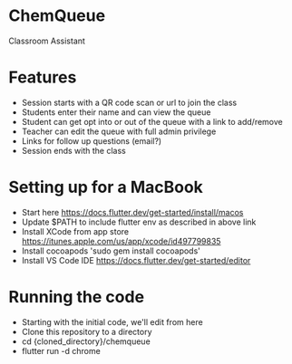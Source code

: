 # ChemQueue
Classroom Assistant


# Features

- Session starts with a QR code scan or url to join the class
- Students enter their name and can view the queue
- Student can get opt into or out of the queue with a link to add/remove
- Teacher can edit the queue with full admin privilege
- Links for follow up questions (email?)
- Session ends with the class

# Setting up for a MacBook

- Start here https://docs.flutter.dev/get-started/install/macos
- Update $PATH to include flutter env as described in above link
- Install XCode from app store https://itunes.apple.com/us/app/xcode/id497799835
- Install cocoapods 'sudo gem install cocoapods'
- Install VS Code IDE https://docs.flutter.dev/get-started/editor

# Running the code 
- Starting with the initial code, we'll edit from here
- Clone this repository to a directory
- cd {cloned_directory}/chemqueue
- flutter run -d chrome
